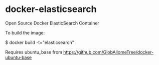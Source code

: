 docker-elasticsearch
====================

Open Source Docker ElasticSearch Container

To build the image:

 $ docker build -t="elasticsearch" . 


 Requires ubuntu_base from https://github.com/GlobAllomeTree/docker-ubuntu-base